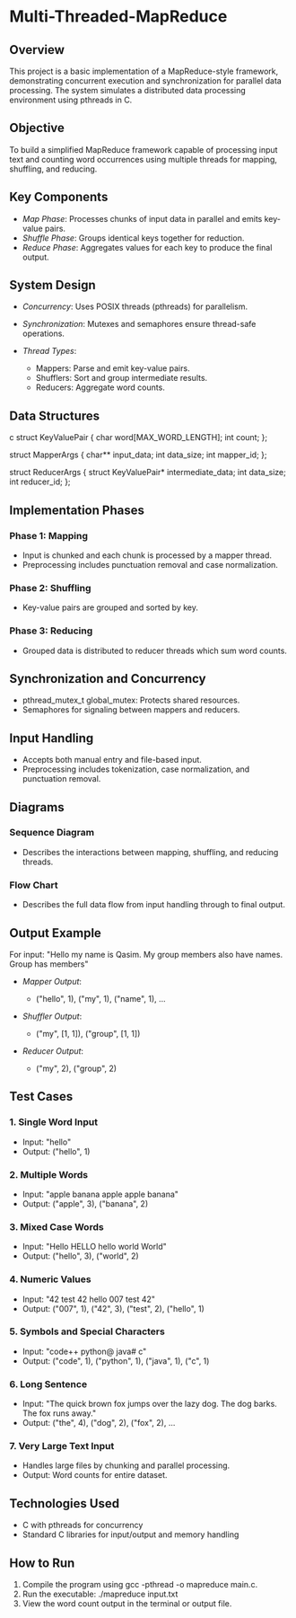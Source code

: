 # Multi-Threaded-MapReduce

## Overview

This project is a basic implementation of a MapReduce-style framework, demonstrating concurrent execution and synchronization for parallel data processing. The system simulates a distributed data processing environment using pthreads in C.

## Objective

To build a simplified MapReduce framework capable of processing input text and counting word occurrences using multiple threads for mapping, shuffling, and reducing.

## Key Components

* *Map Phase*: Processes chunks of input data in parallel and emits key-value pairs.
* *Shuffle Phase*: Groups identical keys together for reduction.
* *Reduce Phase*: Aggregates values for each key to produce the final output.

## System Design

* *Concurrency*: Uses POSIX threads (pthreads) for parallelism.
* *Synchronization*: Mutexes and semaphores ensure thread-safe operations.
* *Thread Types*:

  * Mappers: Parse and emit key-value pairs.
  * Shufflers: Sort and group intermediate results.
  * Reducers: Aggregate word counts.

## Data Structures

c
struct KeyValuePair {
    char word[MAX_WORD_LENGTH];
    int count;
};

struct MapperArgs {
    char** input_data;
    int data_size;
    int mapper_id;
};

struct ReducerArgs {
    struct KeyValuePair* intermediate_data;
    int data_size;
    int reducer_id;
};


## Implementation Phases

### Phase 1: Mapping

* Input is chunked and each chunk is processed by a mapper thread.
* Preprocessing includes punctuation removal and case normalization.

### Phase 2: Shuffling

* Key-value pairs are grouped and sorted by key.

### Phase 3: Reducing

* Grouped data is distributed to reducer threads which sum word counts.

## Synchronization and Concurrency

* pthread_mutex_t global_mutex: Protects shared resources.
* Semaphores for signaling between mappers and reducers.

## Input Handling

* Accepts both manual entry and file-based input.
* Preprocessing includes tokenization, case normalization, and punctuation removal.

## Diagrams

### Sequence Diagram

* Describes the interactions between mapping, shuffling, and reducing threads.

### Flow Chart

* Describes the full data flow from input handling through to final output.

## Output Example

For input: "Hello my name is Qasim. My group members also have names. Group has members"

* *Mapper Output*:

  * ("hello", 1), ("my", 1), ("name", 1), ...
* *Shuffler Output*:

  * ("my", [1, 1]), ("group", [1, 1])
* *Reducer Output*:

  * ("my", 2), ("group", 2)

## Test Cases

### 1. Single Word Input

* Input: "hello"
* Output: ("hello", 1)

### 2. Multiple Words

* Input: "apple banana apple apple banana"
* Output: ("apple", 3), ("banana", 2)

### 3. Mixed Case Words

* Input: "Hello HELLO hello world World"
* Output: ("hello", 3), ("world", 2)

### 4. Numeric Values

* Input: "42 test 42 hello 007 test 42"
* Output: ("007", 1), ("42", 3), ("test", 2), ("hello", 1)

### 5. Symbols and Special Characters

* Input: "code++ python@ java# c"
* Output: ("code", 1), ("python", 1), ("java", 1), ("c", 1)

### 6. Long Sentence

* Input: "The quick brown fox jumps over the lazy dog. The dog barks. The fox runs away."
* Output: ("the", 4), ("dog", 2), ("fox", 2), ...

### 7. Very Large Text Input

* Handles large files by chunking and parallel processing.
* Output: Word counts for entire dataset.

## Technologies Used

* C with pthreads for concurrency
* Standard C libraries for input/output and memory handling

## How to Run

1. Compile the program using gcc -pthread -o mapreduce main.c.
2. Run the executable: ./mapreduce input.txt
3. View the word count output in the terminal or output file.
